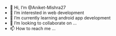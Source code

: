 - 👋 Hi, I’m @Aniket-Mishra27
- 👀 I’m interested in web development
- 🌱 I’m currently learning android app development
- 💞️ I’m looking to collaborate on ...
- 📫 How to reach me ...

<!---
Aniket-Mishra27/Aniket-Mishra27 is a ✨ special ✨ repository because its `README.md` (this file) appears on your GitHub profile.
You can click the Preview link to take a look at your changes.
--->
